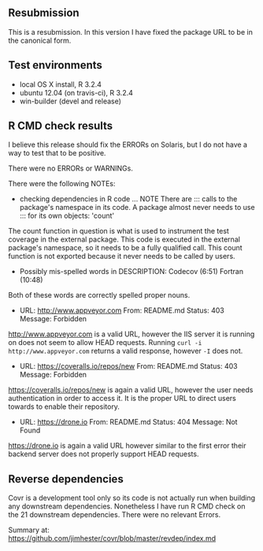 ## Resubmission
This is a resubmission. In this version I have fixed the package URL to be in
the canonical form.

## Test environments
* local OS X install, R 3.2.4
* ubuntu 12.04 (on travis-ci), R 3.2.4
* win-builder (devel and release)

## R CMD check results
I believe this release should fix the ERRORs on Solaris, but I do not have a
way to test that to be positive.

There were no ERRORs or WARNINGs.

There were the following NOTEs:

  * checking dependencies in R code ... NOTE
  There are ::: calls to the package's namespace in its code. A package
    almost never needs to use ::: for its own objects:
      'count'

  The count function in question is what is used to instrument the test
  coverage in the external package.  This code is executed in the external
  package's namespace, so it needs to be a fully qualified call.  This count
  function is not exported because it never needs to be called by users.

  * Possibly mis-spelled words in DESCRIPTION:
  Codecov (6:51)
  Fortran (10:48)

  Both of these words are correctly spelled proper nouns.

  * URL: http://www.appveyor.com
  From: README.md
  Status: 403
  Message: Forbidden

  http://www.appveyor.com is a valid URL, however the IIS server it is running on
  does not seem to allow HEAD requests.  Running `curl -i http://www.appveyor.com`
  returns a valid response, however `-I` does not.

  * URL: https://coveralls.io/repos/new
  From: README.md
  Status: 403
  Message: Forbidden

  https://coveralls.io/repos/new is again a valid URL, however the user needs
  authentication in order to access it. It is the proper URL to direct users
  towards to enable their repository.

  * URL: https://drone.io
  From: README.md
  Status: 404
  Message: Not Found

  https://drone.io is again a valid URL however similar to the first error their
  backend server does not properly support HEAD requests.

## Reverse dependencies

Covr is a development tool only so its code is not actually run when building
any downstream dependencies. Nonetheless I have run R CMD check on the 21
downstream dependencies. There were no relevant Errors.

  Summary at: https://github.com/jimhester/covr/blob/master/revdep/index.md

